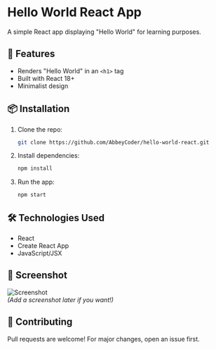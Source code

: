 # Hello World React App

A simple React app displaying "Hello World" for learning purposes.

## 🚀 Features

- Renders "Hello World" in an `<h1>` tag
- Built with React 18+
- Minimalist design

## 📦 Installation

1. Clone the repo:
   ```bash
   git clone https://github.com/AbbeyCoder/hello-world-react.git
   ```
2. Install dependencies:
   ```bash
   npm install
   ```
3. Run the app:
   ```bash
   npm start
   ```

## 🛠️ Technologies Used

- React
- Create React App
- JavaScript/JSX

## 📸 Screenshot

![Screenshot](public/screenshot.png)  
_(Add a screenshot later if you want!)_

## 🤝 Contributing

Pull requests are welcome! For major changes, open an issue first.
